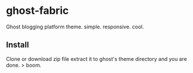 # ghost-fabric
Ghost blogging platform theme. simple. responsive. cool.

## Install 
Clone or download zip file extract it to ghost's theme directory and you are done. > boom.

